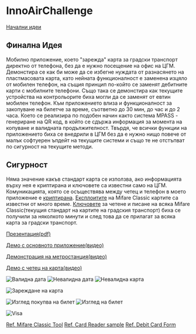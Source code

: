 # InnoAirChallenge

[Начални идеи](https://docs.google.com/document/d/1l-GFWg-SNZemvM5Am4N7jBjvi0_tiBtCHO_s5OkabE4/edit?usp=sharing)

## Финална Идея

Мобилно приложение, което "зарежда" карта за градски транспорт директно от телефона, без да е нужно посещение на офис на ЦГМ.
Демонстира се как би може да се избегне нуждата от разнасянето на пластмасовата карта, като нейната функционалност е заменена изцяло от мобилен телефон, на същия принцип по-който се заменят дебитните карти с мобилните телефони. Също така се демонстира как текущите устройства на контрольорите биха могли да се заменят от евтин мобилен телефон.
Към приложението влиза и функционалност за закопуване на билетче за време, съответно до 30 мин, до час и до 2 часа. Което се реализира по подобен начин както система MPASS - генериране на QR код, в който се сдържа информация за момента на копуване и валидната продължителност.
Твърдя, че всички функции на приложението биха се внедрили в ЦГМ без да е нужно нищо повече от малък софтуерен ъпдейт на текущите системи и също те не отстъпват по сигурност на текущите методи.


## Сигурност
Няма значение какъв стандарт карта се използва, ако информацията върху нея е криптирана и ключовете са известни само на ЦГМ.
Комуникацията, която се осъществява между четец и телефон в моето приложение е [криптирана](https://github.com/mirko123/7_Wall-e_InnoAir/blob/38f845060ba21e6450c4841505df610844319afc/CardReader/app/src/main/java/com/example/android/cardreader/LoyaltyCardReader.java#L142). [Експлоитите](https://smartlockpicking.com/slides/HiP19_Cracking_Mifare_Classic_on_the_cheap_workshop.pdf) на Mifare Classic картите са известни от много време. [Ключовете](https://github.com/mirko123/7_Wall-e_InnoAir/blob/master/MainApp/app/src/main/java/com/example/mainapp/write/CardData.java) за четене и писане на всяка Mifare Classic(текущия стандарт на картите на градския транспорт) биха се получили за няколкото минути и след това да се прилагат за всяка карта за градски транспорт. 




[Презентация(pdf)](https://drive.google.com/file/d/1rWH0F7-hXBexoJJOJiqqx5m1-GbF3IM0/view?usp=sharing)

[Демо с основното приложение(видео)](https://drive.google.com/file/d/1cwmRkIEwOHvxfVxQwNtAtCIX9t2r9Z-F/view?usp=sharing)

[Демонстрация на метростанция(видео)](https://drive.google.com/file/d/1d1uFXCEHp0vATFxWwzP0fA3nAcTES76M/view?usp=sharing)

[Демо с четец на карта(видео)](https://drive.google.com/file/d/1XKwBlmZtYQhjNGFOyeyYI9yFCPX-a2hS/view?usp=sharing)

![Валидна дата](https://github.com/mirko123/7_Wall-e_InnoAir/blob/master/Demos/valid.jpg)
![Невалидна дата](https://github.com/mirko123/7_Wall-e_InnoAir/blob/master/Demos/invalid_data.jpg)
![Невалидна карта](https://github.com/mirko123/7_Wall-e_InnoAir/blob/master/Demos/invalid_card.jpg)

![Зареждане на карта](https://github.com/mirko123/7_Wall-e_InnoAir/blob/master/Demos/bilet1.jpg)

![Изглед покупва на билет](https://github.com/mirko123/7_Wall-e_InnoAir/blob/master/Demos/zarejdane.jpg)
![Изглед на билет](https://github.com/mirko123/7_Wall-e_InnoAir/blob/master/Demos/bilet2.jpg)

![Visa](https://github.com/mirko123/7_Wall-e_InnoAir/blob/master/Demos/visa.jpg)

[Ref. Mifare Classic Tool](https://github.com/ikarus23/MifareClassicTool)
[Ref. Card Reader sample](https://github.com/googlearchive/android-CardReader)
[Ref. Debit Card Form](https://github.com/braintree/android-card-form)


